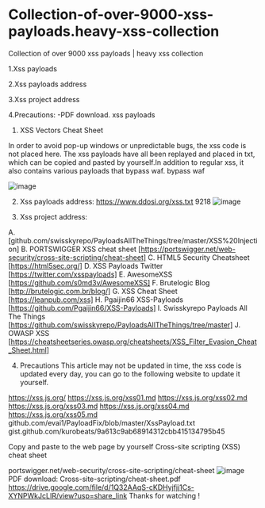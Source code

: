 # Collection-of-over-9000-xss-payloads.heavy-xss-collection
Collection of over 9000 xss payloads | heavy xss collection

1.Xss payloads

2.Xss payloads address

3.Xss project address

4.Precautions:
  -PDF download.
  xss payloads
  
  
1. XSS Vectors Cheat Sheet

In order to avoid pop-up windows or unpredictable bugs, the xss code is not placed here. The xss payloads have all been replayed and placed in txt, which can be copied and pasted by yourself.In addition to regular xss, it also contains various payloads that bypass waf. bypass waf

![image](https://user-images.githubusercontent.com/59002589/205910311-18a7d11a-1c46-407c-99cb-04781d8c5ad6.png)

2. Xss payloads address:
https://www.ddosi.org/xss.txt 9218
![image](https://user-images.githubusercontent.com/59002589/205910891-e8e0811e-c333-446d-93cd-a319fecb65eb.png)

3. Xss project address:

A. [github.com/swisskyrepo/PayloadsAllTheThings/tree/master/XSS%20Injection]
B. PORTSWIGGER XSS cheat sheet [https://portswigger.net/web-security/cross-site-scripting/cheat-sheet]
C. HTML5 Security Cheatsheet [https://html5sec.org/]
D. XSS Payloads Twitter [https://twitter.com/xsspayloads]
E. AwesomeXSS [https://github.com/s0md3v/AwesomeXSS]
F. Brutelogic Blog [http://brutelogic.com.br/blog/]
G. XSS Cheat Sheet [https://leanpub.com/xss]
H. Pgaijin66 XSS-Payloads [https://github.com/Pgaijin66/XSS-Payloads]
I. Swisskyrepo Payloads All The Things [https://github.com/swisskyrepo/PayloadsAllTheThings/tree/master]
J. OWASP XSS [https://cheatsheetseries.owasp.org/cheatsheets/XSS_Filter_Evasion_Cheat_Sheet.html]

4. Precautions
This article may not be updated in time, the xss code is updated every day, you can go to the following website to update it yourself.

https://xss.js.org/
https://xss.js.org/xss01.md
https://xss.js.org/xss02.md
https://xss.js.org/xss03.md
https://xss.js.org/xss04.md
https://xss.js.org/xss05.md
github.com/evai1/PayloadFix/blob/master/XssPayload.txt
gist.github.com/kurobeats/9a613c9ab68914312cbb415134795b45

Copy and paste to the web page by yourself
Cross-site scripting (XSS) cheat sheet

portswigger.net/web-security/cross-site-scripting/cheat-sheet
![image](https://user-images.githubusercontent.com/59002589/205913538-90843c61-4777-4229-8570-2966764c5457.png)
 PDF download:
 Cross-site-scripting/cheat-sheet.pdf
 https://drive.google.com/file/d/1Q32AAqS-cKDHyjfjj1Cs-XYNPWkJcLIR/view?usp=share_link
 Thanks for watching !
